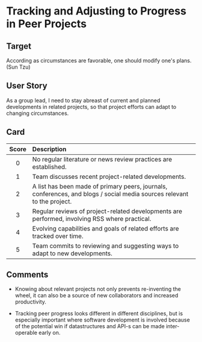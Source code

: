 [_metadata_:tags]:- "ecp-psip-ptc"
# Tracking and Adjusting to Progress in Peer Projects

## Target

According as circumstances are favorable, one should modify one's plans. (Sun Tzu)

## User Story

As a group lead,
I need to stay abreast of current and planned developments in related projects,
so that project efforts can adapt to changing circumstances.

## Card

| Score         | Description |
| :-------------: | :------------- |
| 0 | No regular literature or news review practices are established. |
| 1 | Team discusses recent project-related developments. |
| 2 | A list has been made of primary peers, journals, conferences, and blogs / social media sources relevant to the project. |
| 3 | Regular reviews of project-related developments are performed, involving RSS where practical. |
| 4 | Evolving capabilities and goals of related efforts are tracked over time. |
| 5 | Team commits to reviewing and suggesting ways to adapt to new developments. |

## Comments

- Knowing about relevant projects not only prevents re-inventing the wheel, it
can also be a source of new collaborators and increased productivity.

- Tracking peer progress looks different in different disciplines, but is especially
important where software development is involved because of the potential win if
datastructures and API-s can be made inter-operable early on.
